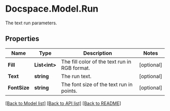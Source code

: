 # Docspace.Model.Run
The text run parameters.

## Properties

Name | Type | Description | Notes
------------ | ------------- | ------------- | -------------
**Fill** | **List&lt;int&gt;** | The fill color of the text run in RGB format. | [optional] 
**Text** | **string** | The run text. | [optional] 
**FontSize** | **string** | The font size of the text run in points. | [optional] 

[[Back to Model list]](../README.md#documentation-for-models) [[Back to API list]](../README.md#documentation-for-api-endpoints) [[Back to README]](../README.md)

